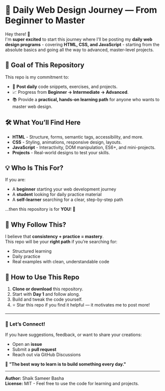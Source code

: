 # 🚀 Daily Web Design Journey — From Beginner to Master

Hey there! 👋  
I'm **super excited** to start this journey where I'll be posting my **daily web design programs** - covering **HTML, CSS, and JavaScript** - starting from the absolute basics and going all the way to advanced, master-level projects.  

## 🎯 Goal of This Repository
This repo is my commitment to:
- 📅 **Post daily** code snippets, exercises, and projects.
- 📈 Progress from **Beginner → Intermediate → Advanced**.
- 📚 Provide a **practical, hands-on learning path** for anyone who wants to master web design.

## 🛠 What You’ll Find Here
- **HTML** - Structure, forms, semantic tags, accessibility, and more.
- **CSS** - Styling, animations, responsive design, layouts.
- **JavaScript** - Interactivity, DOM manipulation, ES6+, and mini-projects.
- **Projects** - Real-world designs to test your skills.

## 💡 Who Is This For?
If you are:
- A **beginner** starting your web development journey
- A **student** looking for daily practice material
- A **self-learner** searching for a clear, step-by-step path

...then this repository is for **YOU**! 🚀

## 📌 Why Follow This?
I believe that **consistency + practice = mastery**.  
This repo will be your **right path** if you’re searching for:
- Structured learning
- Daily practice
- Real examples with clean, understandable code

## 📅 How to Use This Repo
1. **Clone or download** this repository.
2. Start with **Day 1** and follow along.
3. Build and tweak the code yourself.
4. ⭐ Star this repo if you find it helpful — it motivates me to post more!

---

### 🙌 Let’s Connect!
If you have suggestions, feedback, or want to share your creations:
- Open an **issue**
- Submit a **pull request**
- Reach out via GitHub Discussions

💬 **"The best way to learn is to build something every day."**

---

**Author:** Shaik Sameer Basha  
**License:** MIT - Feel free to use the code for learning and projects.
